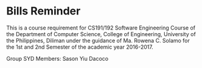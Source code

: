 # Bills Reminder

  This is a course requirement for CS191/192 Software Engineering Course of the Department of Computer Science, College of Engineering, University of the Philippines, Diliman under the guidance of Ma. Rowena C. Solamo for the 1st and 2nd Semester of the academic year 2016-2017.
  
Group SYD
Members:
  Sason
  Yiu
  Dacoco
